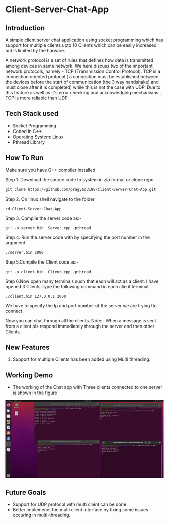 # Client-Server-Chat-App

## Introduction
A simple client server chat application using socket programming which has support for multiple clients upto 10 Clients which can be easily increased but is limited by the harware.

A network protocol is a set of rules that defines how data is transmitted among devices in same network. We here discuss two of the important network protocols, namely - TCP (Transmission Control Protocol). 
TCP is a connection oriented protocol ( a connection must be established between the devices before the start of communication (the 3 way handshake) and must close after it is completed) while this is not the case with UDP. Due to this feature as well as it's error checking and acknowledging mechanisms , TCP is more reliable than UDP.

## Tech Stack used

- Socket Programming
- Coded in C++
- Operating System: Linux
- Pthread Library

## How To Run

Make sure you have G++ compiler installed.

Step 1. Download the source code to system in zip format or clone repo.
```
git clone https://github.com/pragyad3188/Client-Server-Chat-App.git
``` 
Step 2. On linux shell navigate to the folder 
```
cd Client-Server-Chat-App
```
Step 3. Compile the server code as:-
```
g++ -o server.bin  Server.cpp -pthread
```
Step 4. Run the server code with by specifying the port number in the argument
```
./server.bin 2000
```
Step 5.Compile the Client code as:-
```
g++ -o client.bin  Client.cpp -pthread
``` 
Step 6.Now open many terminals such that each will act  as a client. I have opened 3 Clients.Type the following command in each client terminal 
```
./client.bin 127.0.0.1 2000
```
We have to specify the Ip and port number of the server we are trying tto connect.

Now you can chat through all the clients.
Note:- When a message is sent from a client pls respond immediately through the server and then other Clients.

## New Features

1. Support for multiple Clients has been added using Multi threading.

## Working Demo
- The working of the Chat app with Three clients connected to one server is shown in the figure
  
![Image 1](/image1.png)
## Future Goals

- Support for UDP protocol with multi client can be done 
- Better implemenet the multi client interface by fixing some issues occuring in multi-threading. 